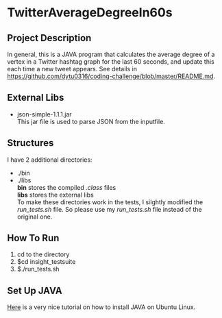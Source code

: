 # TwitterAverageDegreeIn60s

## Project Description
In general, this is a JAVA program that calculates the average degree of a vertex in a Twitter hashtag graph for the last 60 seconds, and update this each time a new tweet appears.
See details in https://github.com/dytu0316/coding-challenge/blob/master/README.md.

## External Libs
- json-simple-1.1.1.jar<br />
This jar file is used to parse JSON from the inputfile.

## Structures
I have 2 additional directories:
- ./bin
- ./libs<br />
**bin** stores the compiled *.class* files<br />
**libs** stores the external libs<br />
To make these directories work in the tests, I silghtly modified the *run_tests.sh* file. So please use my *run_tests.sh* file instead of the original one.

## How To Run
1. cd to the directory
2. $cd insight_testsuite
3. $./run_tests.sh

## Set Up JAVA
[Here](http://www.wikihow.com/Install-Oracle-Java-on-Ubuntu-Linux) is a very nice tutorial on how to install JAVA on Ubuntu Linux.
